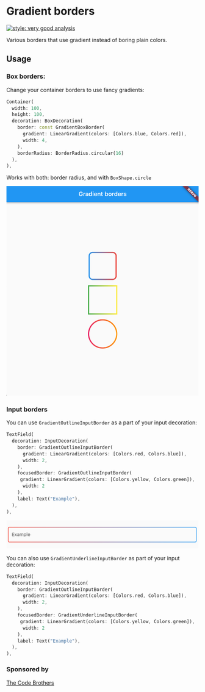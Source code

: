 # Gradient borders
[![style: very good analysis](https://img.shields.io/badge/style-very_good_analysis-B22C89.svg)](https://pub.dev/packages/very_good_analysis)

Various borders that use gradient instead of boring plain colors.

## Usage

### Box borders:

Change your container borders to use fancy gradients:
```dart
Container(
  width: 100,
  height: 100,
  decoration: BoxDecoration(
    border: const GradientBoxBorder(
      gradient: LinearGradient(colors: [Colors.blue, Colors.red]),
      width: 4,
    ),
    borderRadius: BorderRadius.circular(16)
  ),
),
```
Works with both: border radius, and with `BoxShape.circle`

![image](screenshots/box_borders.png)

### Input borders
You can use `GradientOutlineInputBorder` as a part of your input decoration:
```dart
TextField(
  decoration: InputDecoration(
    border: GradientOutlineInputBorder(
      gradient: LinearGradient(colors: [Colors.red, Colors.blue]),
      width: 2,
    ),
    focusedBorder: GradientOutlineInputBorder(
     gradient: LinearGradient(colors: [Colors.yellow, Colors.green]),
      width: 2
    ),
    label: Text("Example"),
  ),
),
```

![image](screenshots/outline_input_borders.png)

You can also use `GradientUnderlineInputBorder` as part of your input decoration:
```dart
TextField(
  decoration: InputDecoration(
    border: GradientOutlineInputBorder(
      gradient: LinearGradient(colors: [Colors.red, Colors.blue]),
      width: 2,
    ),
    focusedBorder: GradientUnderlineInputBorder(
     gradient: LinearGradient(colors: [Colors.yellow, Colors.green]),
      width: 2
    ),
    label: Text("Example"),
  ),
),
```

### Sponsored by
[The Code Brothers](https://thecodebrothers.pl)
